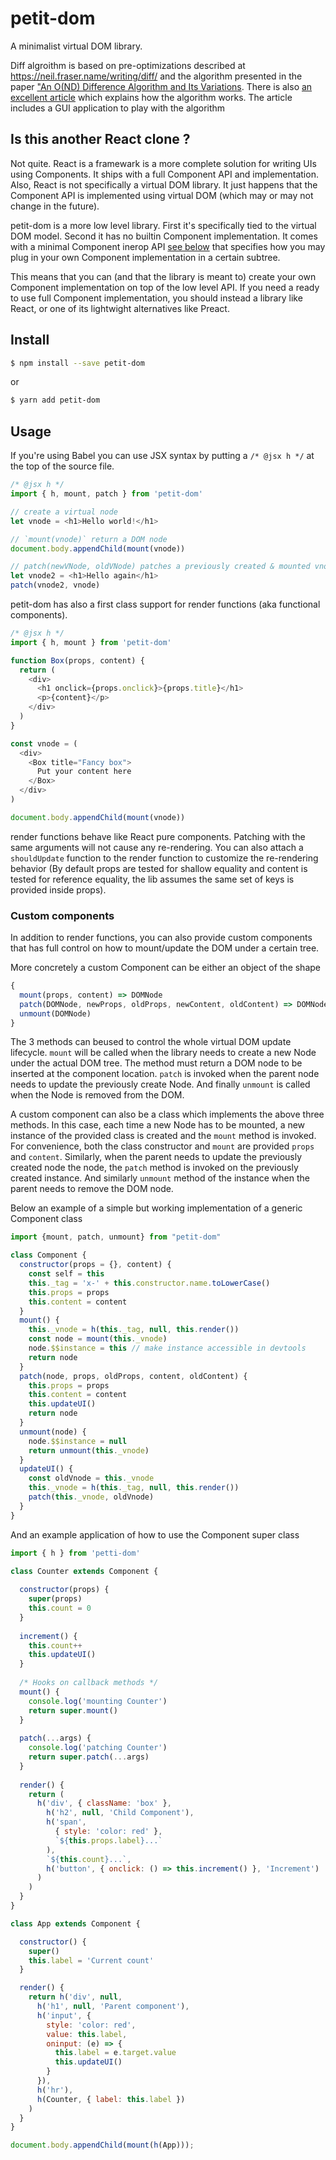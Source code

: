 # petit-dom

A minimalist virtual DOM library. 

Diff algroithm is based on pre-optimizations described at
https://neil.fraser.name/writing/diff/ and the algorithm presented
in the paper ["An O(ND) Difference Algorithm and Its Variations](http://citeseerx.ist.psu.edu/viewdoc/download?doi=10.1.1.4.6927&rep=rep1&type=pdf). There is also [an excellent article](https://www.codeproject.com/Articles/42279/Investigating-Myers-diff-algorithm-Part-of) which explains how the algorithm works. The article includes a GUI application to play
with the algorithm

## Is this another React clone ?

Not quite. React is a framewark is a more complete solution for writing UIs using Components. It ships with a full 
Component API and implementation. Also, React is not specifically a virtual DOM library. It just happens that the Component
API is implemented using virtual DOM (which may or may not change in the future).

petit-dom is a more low level library. First it's specifically tied to the virtual DOM model. Second it has no builtin 
Component implementation. It comes with a minimal Component inerop API [see below](#custom-components) that specifies how
you may plug in your own Component implementation in a certain subtree.

This means that you can (and that the library is meant to) create your own Component implementation on top of the low level API.
If you need a ready to use full Component implementation, you should instead a library like React, or one of its 
lightwight alternatives like Preact.

## Install

```sh
$ npm install --save petit-dom
```

or

```sh
$ yarn add petit-dom
```

## Usage


If you're using Babel you can use JSX syntax by putting a `/* @jsx h */` at the top of the source file.

```js
/* @jsx h */
import { h, mount, patch } from 'petit-dom'

// create a virtual node
let vnode = <h1>Hello world!</h1>

// `mount(vnode)` return a DOM node 
document.body.appendChild(mount(vnode))

// patch(newVNode, oldVNode) patches a previously created & mounted vnode
let vnode2 = <h1>Hello again</h1>
patch(vnode2, vnode)
```

petit-dom has also a first class support for render functions (aka functional components).

```js
/* @jsx h */
import { h, mount } from 'petit-dom'

function Box(props, content) {
  return (
    <div>
      <h1 onclick={props.onclick}>{props.title}</h1>
      <p>{content}</p>
    </div>
  )
}

const vnode = (
  <div>
    <Box title="Fancy box">
      Put your content here
    </Box>
  </div>
)

document.body.appendChild(mount(vnode))
```

render functions behave like React pure components. Patching with the same
arguments will not cause any re-rendering. You can also attach a `shouldUpdate`
function to the render function to customize the re-rendering behavior (By default
props are tested for shallow equality and content is tested for reference equality,
the lib assumes the same set of keys is provided inside props).


### Custom components

In addition to render functions, you can also provide custom components that has full control on how to mount/update
the DOM under a certain tree.

More concretely a custom Component can be either an object of the shape

```js
{  
  mount(props, content) => DOMNode
  patch(DOMNode, newProps, oldProps, newContent, oldContent) => DOMNode
  unmount(DOMNode)
}
```

The 3 methods can beused to control the whole virtual DOM update lifecycle. `mount` will be called when the library needs to 
create a new Node under the actual DOM tree. The method must return a DOM node to be inserted at the component location. `patch` 
is invoked when the parent node needs to update the previously create Node. And finally `unmount` is called when the Node is 
removed from the DOM.

A custom component can also be a class which implements the above three methods. In this case, each time a new Node has to be
mounted, a new instance of the provided class is created and the `mount` method is invoked. For convenience, both the class
constructor and `mount` are provided `props` and `content`. Similarly, when the parent needs to update the previously
created node the node, the `patch` method is invoked on the previously created instance. And similarly `unmount` method of
the instance when the parent needs to remove the DOM node.

Below an example of a simple but working implementation of a generic Component class

```js
import {mount, patch, unmount} from "petit-dom"

class Component {
  constructor(props = {}, content) {
    const self = this
    this._tag = 'x-' + this.constructor.name.toLowerCase()
    this.props = props
    this.content = content
  }
  mount() {
    this._vnode = h(this._tag, null, this.render())
    const node = mount(this._vnode)
    node.$$instance = this // make instance accessible in devtools
    return node
  }
  patch(node, props, oldProps, content, oldContent) {
    this.props = props
    this.content = content
    this.updateUI()
    return node
  }
  unmount(node) {
    node.$$instance = null
    return unmount(this._vnode)
  }
  updateUI() {
    const oldVnode = this._vnode
    this._vnode = h(this._tag, null, this.render())
    patch(this._vnode, oldVnode)
  }
}
```

And an example application of how to use the Component super class

```js
import { h } from 'petti-dom'

class Counter extends Component {
  
  constructor(props) {
    super(props)
    this.count = 0
  }
  
  increment() {
    this.count++
    this.updateUI()
  }
  
  /* Hooks on callback methods */
  mount() {
    console.log('mounting Counter')
    return super.mount()
  }
  
  patch(...args) {
    console.log('patching Counter')
    return super.patch(...args)
  }
  
  render() {
    return (
      h('div', { className: 'box' },
        h('h2', null, 'Child Component'),
        h('span', 
          { style: 'color: red' }, 
          `${this.props.label}...`
        ),
        `${this.count}...`,            
        h('button', { onclick: () => this.increment() }, 'Increment')
      )
    )
  }
}

class App extends Component {

  constructor() {
    super()
    this.label = 'Current count'
  }

  render() {
    return h('div', null,
      h('h1', null, 'Parent component'),
      h('input', { 
        style: 'color: red',
        value: this.label,
        oninput: (e) => {
          this.label = e.target.value
          this.updateUI()
        }
      }),
      h('hr'),
      h(Counter, { label: this.label })
    )
  }
}

document.body.appendChild(mount(h(App)));
```
